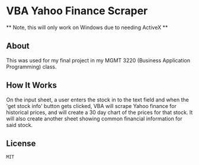 # VBA Yahoo Finance Scraper

** Note, this will only work on Windows due to needing ActiveX **

## About

This was used for my final project in my MGMT 3220 (Business Application Programming) class. 

## How It Works

On the input sheet, a user enters the stock in to the text field and when the 'get stock info' button gets clicked, VBA will scrape Yahoo finance for historical prices, and will create a 30 day chart of the prices for that stock. It will also create another sheet showing common financial information for said stock.

## License
    MIT
